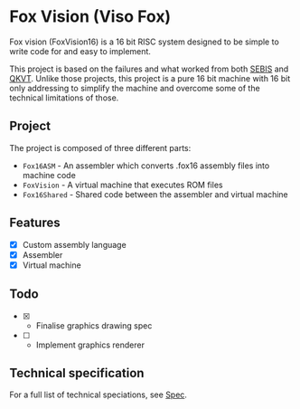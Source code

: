 # Fox Vision (Viso Fox)
Fox vision (FoxVision16) is a 16 bit RISC system designed to be simple to write code for and easy to implement.

This project is based on the failures and what worked from both [SEBIS](https://github.com/AzFoxxo/SEBIS) and [QKVT](https://github.com/AzFoxxo/Quirky-Virty). Unlike those projects, this project is a pure 16 bit machine with 16 bit only addressing to simplify the machine and overcome some of the technical limitations of those.

## Project
The project is composed of three different parts:
- `Fox16ASM` - An assembler which converts .fox16 assembly files into machine code
- `FoxVision` - A virtual machine that executes ROM files 
- `Fox16Shared` - Shared code between the assembler and virtual machine

## Features
- [X] Custom assembly language
- [X] Assembler
- [X] Virtual machine

## Todo
- [X] - Finalise graphics drawing spec
- [ ] - Implement graphics renderer

## Technical specification
For a full list of technical speciations, see [Spec](docs/spec.md).
